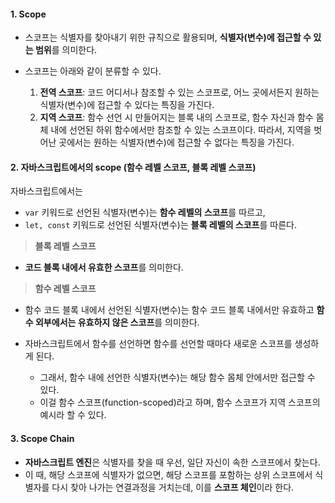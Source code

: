 
#### 1. Scope

- 스코프는 식별자를 찾아내기 위한 규칙으로 활용되며, **식별자(변수)에 접근할 수 있는 범위**를 의미한다.

- 스코프는 아래와 같이 분류할 수 있다.
	1. **전역 스코프**: 코드 어디서나 참조할 수 있는 스코프로, 어느 곳에서든지 원하는 식별자(변수)에 접근할 수 있다는 특징을 가진다.
    2. **지역 스코프**: 함수 선언 시 만들어지는 블록 내의 스코프로, 함수 자신과 함수 몸체 내에 선언된 하위 함수에서만 참조할 수 있는 스코프이다. 따라서, 지역을 벗어난 곳에서는 원하는 식별자(변수)에 접근할 수 없다는 특징을 가진다.


#### 2. 자바스크립트에서의 scope (함수 레벨 스코프, 블록 레벨 스코프)

자바스크립트에서는
- `var` 키워드로 선언된 식별자(변수)는 **함수 레벨의 스코프**를 따르고,
- `let, const` 키워드로 선언된 식별자(변수)는 **블록 레벨의 스코프**를 따른다.

> **블록 레벨 스코프**
-  **코드 블록 내에서 유효한 스코프**를 의미한다.


> **함수 레벨 스코프**
- 함수 코드 블록 내에서 선언된 식별자(변수)는 함수 코드 블록 내에서만 유효하고 **함수 외부에서는 유효하지 않은 스코프**를 의미한다.

- 자바스크립트에서 함수를 선언하면 함수를 선언할 때마다 새로운 스코프를 생성하게 된다.
	- 그래서, 함수 내에 선언한 식별자(변수)는 해당 함수 몸체 안에서만 접근할 수 있다.
	- 이걸 함수 스코프(function-scoped)라고 하며, 함수 스코프가 지역 스코프의 예시라 할 수 있다.


#### 3. Scope Chain

- **자바스크립트 엔진**은 식별자를 찾을 때 우선, 일단 자신이 속한 스코프에서 찾는다.
- 이 때, 해당 스코프에 식별자가 없으면, 해당 스코프를 포함하는 상위 스코프에서 식별자를 다시 찾아 나가는 연결과정을 거치는데, 이를 **스코프 체인**이라 한다.